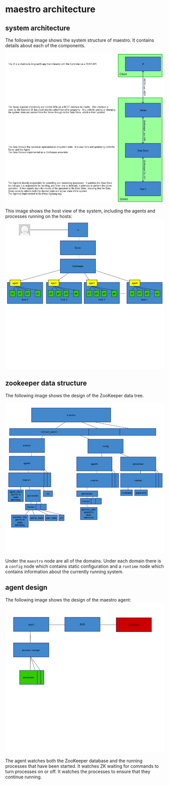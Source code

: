 maestro architecture
====================

system architecture
-------------------
The following image shows the system structure of maestro. It contains details about each of the components.

![System Structure](system_structure.png)

This image shows the host view of the system, including the agents and processes running on the hosts:
![Architecture](architecture.png)

zookeeper data structure
------------------------
The following image shows the design of the ZooKeeper data tree.

![Zookeeper Schema](zookeeper_schema.png)

Under the `maestro` node are all of the domains. Under each domain there is a `config` node which contains static configuration and a `runtime` node which contains information about the currently running system.

agent design
------------
The following image shows the design of the maestro agent:
![Agent Design](agent.png)

The agent watches both the ZooKeeper database and the running processes that have been started. It watches ZK waiting for commands to turn processes on or off. It watches the processes to ensure that they continue running.